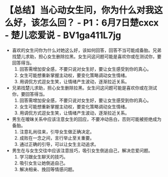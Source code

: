 # 【总结】当心动女生问，你为什么对我这么好，该怎么回？ - P1：6月7日楚cxcx - 楚儿恋爱说 - BV1ga411L7jg

-   喜欢的女生问你为什么对她这么好，该如何回答，回答不当可能成备胎。兄弟找楚儿求助，担心女生删除拉黑。女生问这问题可能是喜欢你或在测试你，要回答得当。
    1.  回答需增加安全感，不要只说对女生好，要让女生感受到你的真心。
    2.  女生可能想重新掌握主动权，要变化策略调动女生情绪。
    3.  用调侃方式逗女生笑，让情绪产生波动，逐渐拉近关系。
-   兄弟找楚儿求助，担心女生删除拉黑。女生问这问题可能是喜欢你或在测试你，要回答得当。
    1.  回答需增加安全感，不要只说对女生好，要让女生感受到你的真心。
    2.  女生可能想重新掌握主动权，要变化策略调动女生情绪。
    3.  用调侃方式逗女生笑，让情绪产生波动，逐渐拉近关系。
-   男生在暧昧关系中应该注意女生的回应，不要冲动告白，否则可能被拒绝成为备胎。
    1.  注意礼尚往来，引导女生做正确决定。
    2.  成败在一念之间，言行举止至关重要。
    3.  通过正确的引导，可以让女生主动追求。
-   男生在与女生交往中应该注意技巧，吸引女生倒追自己，解决恋爱问题。
    1.  学习跟女生聊天的技巧。
    2.  吸引女生让她倒追自己。
    3.  解决相亲、挽回等情感问题。